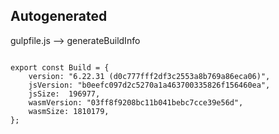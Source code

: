 



Autogenerated
-------------








gulpfile.js --> generateBuildInfo


  

```

export const Build = {
    version: "6.22.31 (d0c777fff2df3c2553a8b769a86eca06)",
    jsVersion: "b0eefc097d2c5270a1a463700335826f156460ea",
    jsSize:  196977,
    wasmVersion: "03ff8f9208bc11b041bebc7cce39e56d",
    wasmSize: 1810179,
};


```




